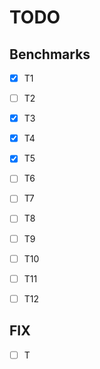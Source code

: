 # TODO

## Benchmarks
- [x] T1
- [ ] T2
- [x] T3
- [x] T4
- [x] T5
- [ ] T6
- [ ] T7
- [ ] T8
- [ ] T9
- [ ] T10
- [ ] T11
- [ ] T12


## FIX
- [ ] T